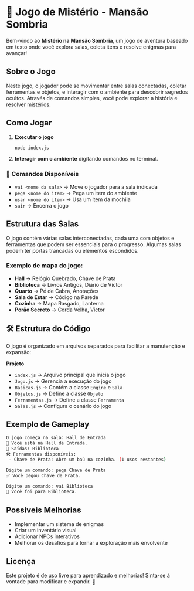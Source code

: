 # 🏰 Jogo de Mistério - Mansão Sombria

Bem-vindo ao **Mistério na Mansão Sombria**, um jogo de aventura baseado em texto onde você explora salas, coleta itens e resolve enigmas para avançar!

##  Sobre o Jogo

Neste jogo, o jogador pode se movimentar entre salas conectadas, coletar ferramentas e objetos, e interagir com o ambiente para descobrir segredos ocultos. Através de comandos simples, você pode explorar a história e resolver mistérios.

##  Como Jogar

1. **Executar o jogo**
   ```sh
   node index.js
   ```
2. **Interagir com o ambiente** digitando comandos no terminal.

### 🔹 Comandos Disponíveis

- `vai <nome da sala>` → Move o jogador para a sala indicada
- `pega <nome do item>` → Pega um item do ambiente
- `usar <nome do item>` → Usa um item da mochila
- `sair` → Encerra o jogo

##  Estrutura das Salas

O jogo contém várias salas interconectadas, cada uma com objetos e ferramentas que podem ser essenciais para o progresso. Algumas salas podem ter portas trancadas ou elementos escondidos.

###  Exemplo de mapa do jogo:

- **Hall** → Relógio Quebrado, Chave de Prata
- **Biblioteca** → Livros Antigos, Diário de Victor
- **Quarto** → Pé de Cabra, Anotações
- **Sala de Estar** → Código na Parede
- **Cozinha** → Mapa Rasgado, Lanterna
- **Porão Secreto** → Corda Velha, Victor

## 🛠 Estrutura do Código

O jogo é organizado em arquivos separados para facilitar a manutenção e expansão:

 **Projeto**

- `index.js` → Arquivo principal que inicia o jogo
- `Jogo.js` → Gerencia a execução do jogo
- `Basicas.js` → Contém a classe `Engine` e `Sala`
- `Objetos.js` → Define a classe `Objeto`
- `Ferramentas.js` → Define a classe `Ferramenta`
- `Salas.js` → Configura o cenário do jogo

##  Exemplo de Gameplay

```sh
O jogo começa na sala: Hall de Entrada
📍 Você está na Hall de Entrada.
🚪 Saídas: Biblioteca
🛠️ Ferramentas disponíveis:
 - Chave de Prata: Abre um baú na cozinha. (1 usos restantes)

Digite um comando: pega Chave de Prata
✅ Você pegou Chave de Prata.

Digite um comando: vai Biblioteca
📖 Você foi para Biblioteca.
```

##  Possíveis Melhorias

- Implementar um sistema de enigmas
- Criar um inventário visual
- Adicionar NPCs interativos
- Melhorar os desafios para tornar a exploração mais envolvente

##  Licença

Este projeto é de uso livre para aprendizado e melhorias! Sinta-se à vontade para modificar e expandir. 🚀

